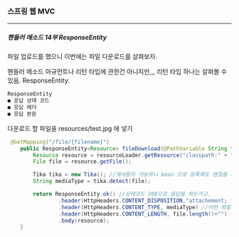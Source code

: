 <h3>스프링 웹 MVC</h3>
<hr/>
<h5>핸들러 메소드 14부 ResponseEntity</h5>

파일 업로드를 했으니 이번에는 파일 다운로드를 살펴보자.

핸들러 메소드 아규먼트나 리턴 타입에 관한건 아니지만,,, 리턴 타입 하나는 살펴볼 수있음. ResponseEntity.

```tex
ResponseEntity
● 응답 상태 코드
● 응답 헤더
● 응답 본문
```

다운로드 할 파일을 resources/test.jpg 에 넣기

```java
 @GetMapping("/file/{filename}")
    public ResponseEntity<Resource> fileDownload(@PathVariable String filename) throws IOException { //ResponseEntity 안에 응답의 본문에 대한 타입을 정의할 수 있음.
        Resource resource = resourceLoader.getResource("classpath:" + filename+".jpg"); //클래스패스 기준으로 파일 읽어오면 돼.
        File file = resource.getFile();

        Tika tika = new Tika(); //재사용이 가능하니 bean 으로 등록해도 괜찮을 거 같음.
        String mediaType = tika.detect(file);

        return ResponseEntity.ok() //상태코드 200으로 응답을 하는거고.
                .header(HttpHeaders.CONTENT_DISPOSITION,"attachement; filename\"" + resource.getFilename() + "\"") //사용자가 이 파일을 다운로드 받을 때 팝업창이 뜨면서 어떤 이름으로 저장할건지 이름을 정해줄 수 있음.
                .header(HttpHeaders.CONTENT_TYPE, mediaType) //어떤 파일인지 알아야 해. 근데 이 타입을 알려주는 라이브러리가 있어. tika.
                .header(HttpHeaders.CONTENT_LENGTH, file.length()+"")
                .body(resource);
    }
```

